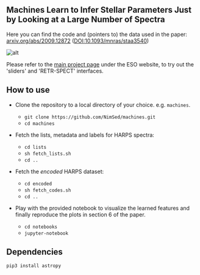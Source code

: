 ## Machines Learn to Infer Stellar Parameters Just by Looking at a Large Number of Spectra
Here you can find the code and (pointers to) the data used in the paper: [arxiv.org/abs/2009.12872](https://arxiv.org/abs/2009.12872) ([DOI:10.1093/mnras/staa3540](https://dx.doi.org%2F10.1093%2Fmnras%2Fstaa3540&v=e626d26c))

![alt](http://www.eso.org/~nsedagha/universe/teaser.png "Machines")

<!--
If you use this code for research please cite:
   
    @InProceedings{sedaghat_machines_2020,
      author       = "N. Sedaghat and M. Zolfaghari and E. Amiri and T. Brox",
      title        = "Orientation-boosted voxel nets for 3D object recognition",
      booktitle    = "British Machine Vision Conference (BMVC)",
      month        = " ",
      year         = "2017",
      url          = "http://lmb.informatik.uni-freiburg.de/Publications/2017/SZB17a"
    }
-->

Please refer to the [main project page](http://www.eso.org/~nsedagha/universe) under the ESO website, to try out the 'sliders' and 'RETR-SPECT' interfaces.


## How to use
* Clone the repository to a local directory of your choice. e.g. ```machines```.
    * ```git clone https://github.com/NimSed/machines.git```
    * ```cd machines```

* Fetch the lists, metadata and labels for HARPS spectra:
    * ```cd lists```
    * ```sh fetch_lists.sh``` 
    * ```cd ..```

* Fetch the _encoded_ HARPS dataset:
    * ```cd encoded```
    * ```sh fetch_codes.sh``` 
    * ```cd ..```
    
* Play with the provided notebook to visualize the learned features and finally reproduce the plots in section 6 of the paper.
    * ```cd notebooks```
    * ```jupyter-notebook```
    
## Dependencies
```bash
pip3 install astropy
```
``` 
